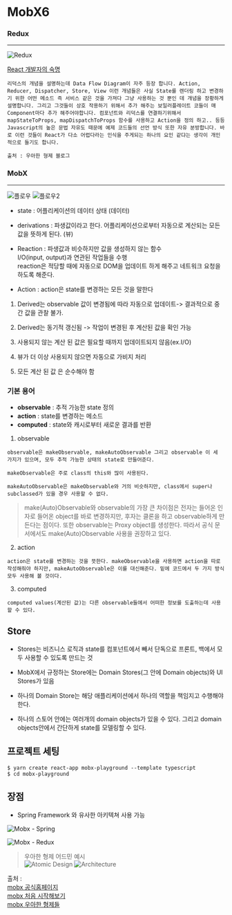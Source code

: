 # MobX6

### Redux

--------------------

![Redux](https://miro.medium.com/max/616/1*ecPyts0f-9FI67b1VAYKVQ.jpeg)

[React 개발자의 숙명](https://repo.yona.io/doortts/blog/post/297)

```
리덕스의 개념을 설명하는데 Data Flow Diagram이 자주 등장 합니다. Action, Reducer, Dispatcher, Store, View 이런 개념들은 사실 State를 렌더링 하고 변경하기 위한 어떤 메소드 즉 서비스 같은 것을 가져다 그냥 사용하는 것 뿐인 데 개념을 장황하게 설명합니다. 그리고 그것들이 상호 작용하기 위해서 추가 해주는 보일러플레이트 코들이 매 Component마다 추가 해주어야합니다. 컴포넌트와 리덕스를 연결하기위해서 mapStateToProps, mapDispatchToProps 함수를 사용하고 Action을 정의 하고.. 등등 Javascript의 높은 문법 자유도 때문에 예제 코드들의 선언 방식 또한 자유 분방합니다. 바로 이런 것들이 React가 다소 어렵다라는 인식을 주게되는 하나의 요인 같댜는 생각이 개인적으로 들기도 합니다.  

출처 : 우아한 형제 블로그
```


### MobX

--------------------

![플로우](https://mobx.js.org/assets/action-state-view.png)
![플로우2](https://miro.medium.com/max/4800/1*KDHj59z4GkJR69ikAvMIvg.jpeg)

- state : 어플리케이션의 데이터 상태 (데이터)

- derivations : 파생값이라고 한다. 어플리케이션으로부터 자동으로 계산되는 모든 값을 뜻하게 된다. (뷰)

- Reaction : 파생값과 비슷하지만 값을 생성하지 않는 함수  
I/O(input, output)과 연관된 작업들을 수행   
reaction은 적당할 때에 자동으로 DOM을 업데이트 하게 해주고 네트워크 요청을 하도록 해준다.

- Action : action은 state를 변경하는 모든 것을 말한다

1. Derived는 observable 값이 변경됨에 따라 자동으로 업데이트-> 결과적으로 중간 값을 관찰 불가.

2. Derived는 동기적 갱신됨 -> 작업이 변경된 후 계산된 값을 확인 가능

3. 사용되지 않는 계산 된 값은 필요할 때까지 업데이트되지 않음(ex.I/O) 

4. 뷰가 더 이상 사용되지 않으면 자동으로 가비지 처리

5. 모든 계산 된 값 은 순수해야 함


### 기본 용어

- **observable** : 추적 가능한 state 정의
- **action** : state를 변경하는 메소드
- **computed** : state와 캐시로부터 새로운 결과를 반환


1. observable

```
observable은 makeObservable, makeAutoObservable 그리고 observable 이 세 가지가 있으며, 모두 추적 가능한 상태의 state로 만들어준다.

makeObservable은 주로 class의 this와 많이 사용된다.

makeAutoObservable은 makeObservable와 거의 비슷하지만, class에서 super나 subclassed가 있을 경우 사용할 수 없다.

```


> make(Auto)Observable와 observable의 가장 큰 차이점은 전자는 들어온 인자로 들어온 object를 바로 변경하지만, 후자는 클론을 하고 observable하게 만든다는 점이다. 또한 observable는 Proxy object를 생성한다. 따라서 공식 문서에서도 make(Auto)Observable 사용을 권장하고 있다.




2. action

```
action은 state를 변경하는 것을 뜻한다. makeObservable을 사용하면 action을 따로 작성해줘야 하지만, makeAutoObservable은 이를 대신해준다. 밑에 코드에서 두 가지 방식 모두 사용해 볼 것이다.
```

3. computed

```
computed values(계산된 값)는 다른 observable들에서 어떠한 정보를 도출하는데 사용할 수 있다. 
```

## Store

- Stores는 비즈니스 로직과 state를 컴포넌트에서 빼서 단독으로 프론트, 백에서 모두 사용할 수 있도록 만드는 것

- MobX에서 규정하는 Store에는 Domain Stores(그 안에 Domain objects)와 UI Stores가 있음

- 하나의 Domain Store는 해당 애플리케이션에서 하나의 역할을 책임지고 수행해야 한다. 

- 하나의 스토어 안에는 여러개의 domain objects가 있을 수 있다. 그리고 domain objects안에서 간단하게 state를 모델링할 수 있다.


## 프로젝트 세팅  

```
$ yarn create react-app mobx-playground --template typescript
$ cd mobx-playground
```

## 장점

 - Spring Framework 와 유사한 아키텍쳐 사용 가능

![Mobx - Spring](https://woowabros.github.io/img/2019-01-02/mobx-spring-layer.png)

![Mobx - Redux](https://woowabros.github.io/img/2019-01-02/mobx-redux-layer.png)

 > 우아한 형제 어드민 예시  
 ![Atomic Design](https://woowabros.github.io/img/2019-01-02/atomic-design.png)
 ![Architecture](https://woowabros.github.io/img/2019-01-02/atomic-design-folder.png)




출처 :   
[mobx 공식홈페이지](https://mobx.js.org/)  
[mobx 처음 시작해보기](https://medium.com/@jsh901220/mobx-%EC%B2%98%EC%9D%8C-%EC%8B%9C%EC%9E%91%ED%95%B4%EB%B3%B4%EA%B8%B0-a768f4aaa73e)  
[mobx 우아한 형제들](https://woowabros.github.io/experience/2019/01/02/kimcj-react-mobx.html)